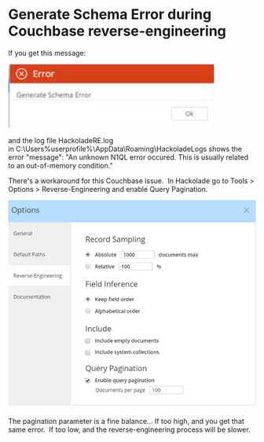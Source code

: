 # Generate Schema Error during Couchbase reverse-engineering

If you get this message:

![Image](<lib/Couchbase%20RE%20error.png>)

and the log file HackoladeRE.log in C:\\Users%userprofile%\\AppData\\Roaming\\HackoladeLogs shows the error "message": "An unknown N1QL error occured. This is usually related to an out-of-memory condition."

There's a workaround for this Couchbase issue.  In Hackolade go to Tools \> Options \> Reverse-Engineering and enable Query Pagination.

![Image](<lib/Couchbase%20RE%20pagination%20parameters.png>)

The pagination parameter is a fine balance... If too high, and you get that same error.  If too low, and the reverse-engineering process will be slower.
